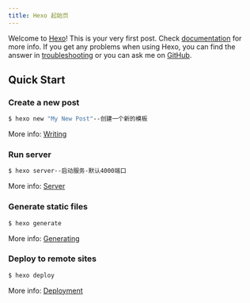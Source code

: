```yaml
---
title: Hexo 起始页
---
```

Welcome to [Hexo](https://hexo.io/)! This is your very first post. Check [documentation](https://hexo.io/docs/) for more info. If you get any problems when using Hexo, you can find the answer in [troubleshooting](https://hexo.io/docs/troubleshooting.html) or you can ask me on [GitHub](https://github.com/hexojs/hexo/issues).

## Quick Start

### Create a new post

``` bash
$ hexo new "My New Post"--创建一个新的模板
```

More info: [Writing](https://hexo.io/docs/writing.html)

### Run server

``` bash
$ hexo server--启动服务-默认4000端口
```

More info: [Server](https://hexo.io/docs/server.html)

### Generate static files

``` bash
$ hexo generate
```

More info: [Generating](https://hexo.io/docs/generating.html)

### Deploy to remote sites

``` bash
$ hexo deploy
```

More info: [Deployment](https://hexo.io/docs/one-command-deployment.html)
